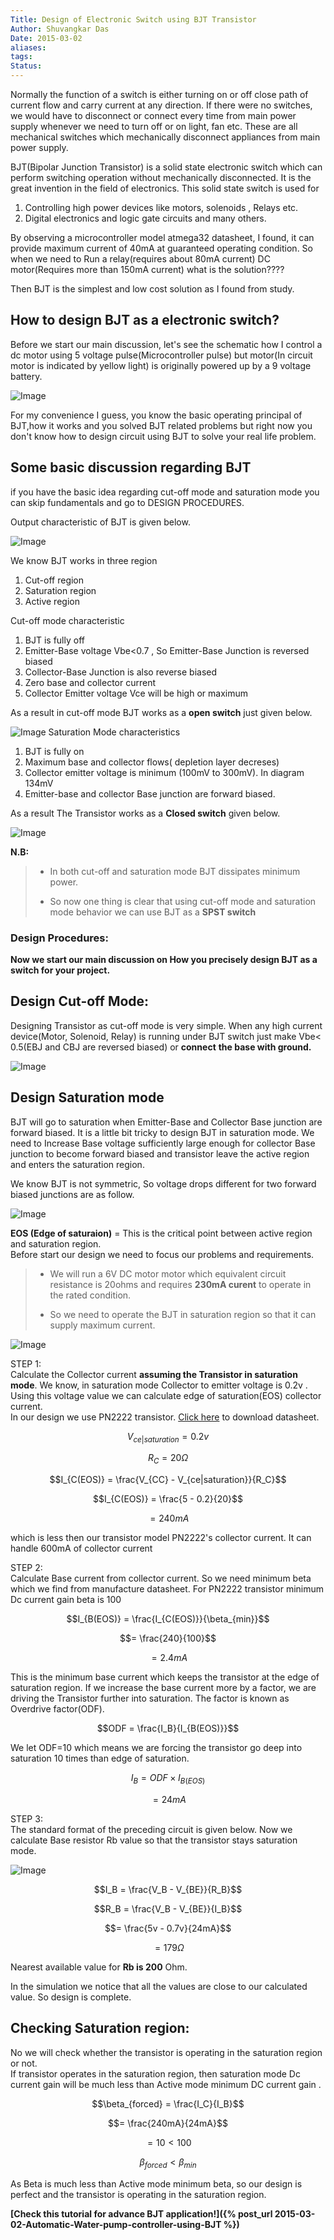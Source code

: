 ```yaml
---
Title: Design of Electronic Switch using BJT Transistor
Author: Shuvangkar Das
Date: 2015-03-02
aliases: 
tags: 
Status:
---
```

Normally the function of a switch is either turning on or off close path of current flow and carry current at any direction. If there were no switches, we would have to disconnect or connect every time from main power supply whenever we need to turn off or on light, fan etc. These are all mechanical switches which mechanically disconnect appliances from main power supply.

BJT(Bipolar Junction Transistor) is a solid state electronic switch which can perform switching operation without mechanically disconnected. It is the great invention in the field of electronics. This solid state switch is used for

1. Controlling high power devices like motors, solenoids , Relays etc.
2. Digital electronics and logic gate circuits and many others.

By observing a microcontroller model atmega32 datasheet, I found, it can provide maximum current of 40mA at guaranteed operating condition. So when we need to Run a relay(requires about 80mA current) DC motor(Requires more than 150mA current) what is the solution????

Then BJT is the simplest and low cost solution as I found from study.

## How to design BJT as a electronic switch?

Before we start our main discussion, let's see the schematic how I control a dc motor using 5 voltage pulse(Microcontroller pulse) but motor(In circuit motor is indicated by yellow light) is originally powered up by a 9 voltage battery.

![Image](/assets/images/featureimage_zpscbb63641.webp)

For my convenience I guess, you know the basic operating principal of BJT,how it works and you solved BJT related problems but right now you don't know how to design circuit using BJT to solve your real life problem.

## Some basic discussion regarding BJT

if you have the basic idea regarding cut-off mode and saturation mode you can skip fundamentals and go to DESIGN PROCEDURES.

Output characteristic of BJT is given below.

![Image](/assets/images/Pasted-image-20250601131946.png)

We know BJT works in three region

1. Cut-off region
2. Saturation region
3. Active region

Cut-off mode characteristic

1. BJT is fully off
2. Emitter-Base voltage Vbe<0.7 , So Emitter-Base Junction is reversed biased
3. Collector-Base Junction is also reverse biased
4. Zero base and collector current
5. Collector Emitter voltage Vce will be high or maximum

As a result in cut-off mode BJT works as a **open switch** just given below.

![Image](/assets/images/Pasted-image-20250601132007.png) Saturation Mode characteristics

1. BJT is fully on
2. Maximum base and collector flows( depletion layer decreses)
3. Collector emitter voltage is minimum (100mV to 300mV). In diagram 134mV
4. Emitter-base and collector Base junction are forward biased.

As a result The Transistor works as a **Closed switch** given below.

![Image](/assets/images/BJTsaturationmode_zpsaaba0e47.webp)

**N.B:**

> - In both cut-off and saturation mode BJT dissipates minimum power.
>     
> - So now one thing is clear that using cut-off mode and saturation mode behavior we can use BJT as a **SPST switch**
>     

### **Design Procedures:**

**Now we start our main discussion on How you precisely design BJT as a switch for your project.**

## Design Cut-off Mode:

Designing Transistor as cut-off mode is very simple. When any high current device(Motor, Solenoid, Relay) is running under BJT switch just make Vbe< 0.5(EBJ and CBJ are reversed biased) or **connect** **the base with ground.**

![Image](/assets/images/Cutoffmodedesign_zpsf9d0fda0.webp)

## Design Saturation mode

BJT will go to saturation when Emitter-Base and Collector Base junction are forward biased. It is a little bit tricky to design BJT in saturation mode. We need to Increase Base voltage sufficiently large enough for collector Base junction to become forward biased and transistor leave the active region and enters the saturation region.

We know BJT is not symmetric, So voltage drops different for two forward biased junctions are as follow.

![Image](/assets/images/Pasted-image-20250601132109.png)

**EOS (Edge of saturaion)** = This is the critical point between active region and saturation region.  
Before start our design we need to focus our problems and requirements.

> - We will run a 6V DC motor motor which equivalent circuit resistance is 20ohms and requires **230mA curent** to operate in the rated condition.
>     
> - So we need to operate the BJT in saturation region so that it can supply maximum current.
>     

![Image](/assets/images/saturationmodedesign_zps9dcdaffb.webp)

STEP 1:  
Calculate the Collector current **assuming the Transistor in saturation mode**. We know, in saturation mode Collector to emitter voltage is 0.2v . Using this voltage value we can calculate edge of saturation(EOS) collector current.  
In our design we use PN2222 transistor. [Click here](https://www.fairchildsemi.com/datasheets/PN/PN2222.pdf) to download datasheet.

$$V_{ce|saturation} = 0.2v$$

$$R_C = 20\Omega$$

$$I_{C(EOS)} = \frac{V_{CC} - V_{ce|saturation}}{R_C}$$

$$I_{C(EOS)} = \frac{5 - 0.2}{20}$$

$$= 240mA$$

which is less then our transistor model PN2222's collector current. It can handle 600mA of collector current

STEP 2:  
Calculate Base current from collector current. So we need minimum beta which we find from manufacture datasheet. For PN2222 transistor minimum Dc current gain beta is 100

$$I_{B(EOS)} = \frac{I_{C(EOS)}}{\beta_{min}}$$

$$= \frac{240}{100}$$

$$= 2.4mA$$

This is the minimum base current which keeps the transistor at the edge of saturation region. If we increase the base current more by a factor, we are driving the Transistor further into saturation. The factor is known as Overdrive factor(ODF).

$$ODF = \frac{I_B}{I_{B(EOS)}}$$

We let ODF=10 which means we are forcing the transistor go deep into saturation 10 times than edge of saturation.

$$I_B = ODF \times I_{B(EOS)}$$

$$= 24mA$$

STEP 3:  
The standard format of the preceding circuit is given below. Now we calculate Base resistor Rb value so that the transistor stays saturation mode.

![Image](/assets/images/saturationmodestandardmodel_zps5eba4362.gif)

$$I_B = \frac{V_B - V_{BE}}{R_B}$$

$$R_B = \frac{V_B - V_{BE}}{I_B}$$

$$= \frac{5v - 0.7v}{24mA}$$

$$= 179\Omega$$

Nearest available value for **Rb is 200** Ohm.

In the simulation we notice that all the values are close to our calculated value. So design is complete.

## Checking Saturation region:

No we will check whether the transistor is operating in the saturation region or not.  
If transistor operates in the saturation region, then saturation mode Dc current gain will be much less than Active mode minimum DC current gain .

$$\beta_{forced} = \frac{I_C}{I_B}$$

$$= \frac{240mA}{24mA}$$

$$= 10 < 100$$

$$\beta_{forced} < \beta_{min}$$

As Beta is much less than Active mode minimum beta, so our design is perfect and the transistor is operating in the saturation region.


**[Check this tutorial for advance BJT application!]({% post_url 2015-03-02-Automatic-Water-pump-controller-using-BJT %})**
